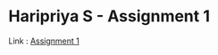 # Haripriya S - Assignment 1

Link : [Assignment 1](https://www.tinkercad.com/things/k6SJ047SxcW-assignment-1)